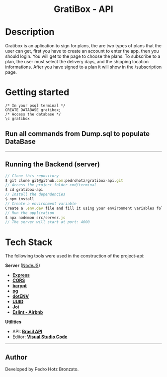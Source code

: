 <h1 align="center"> GratiBox - API </h1>

# Description
Gratibox is an aplication to sign for plans, the are two types of plans that the user can get, first you have to create an account to enter the app, then you should login. You will get to the page to choose the plans. To subscribe to a plan, the user must select the delivery days, and the shipping location informations. After you have signed to a plan it will show in the /subscription page. 


# Getting started

``` postgresql
/* In your psql terminal */
CREATE DATABASE gratibox;
/* Access the database */
\c gratibox
```
Run all commands from Dump.sql to populate DataBase
---
---
Running the Backend (server)
---

``` jsx
// Clone this repository
$ git clone git@github.com:pedrohotz/gratibox-api.git
// Access the project folder cmd/terminal
$ cd gratibox-api
// Install the dependencies
$ npm install
// Create a environment variable
Create a .env.dev file and fill it using your environment variables following the .env.example
// Run the application
$ npx nodemon src/server.js
// The server will start at port: 4000
```

# Tech Stack

The following tools were used in the construction of the project-api:

**Server**  ([NodeJS](https://nodejs.org/en/))

-   **[Express](https://expressjs.com/)**
-   **[CORS](https://expressjs.com/en/resources/middleware/cors.html)**
-   **[bcrypt](https://github.com/kelektiv/node.bcrypt.js)**
-   **[pg](https://github.com/brianc/node-postgres)**
-   **[dotENV](https://github.com/motdotla/dotenv)**
-   **[UUID](https://github.com/uuidjs/uuid)**
-   **[Joi](https://github.com/hapijs/joi)**
-   **[Eslint - Airbnb](https://github.com/airbnb/javascript)**



**Utilities**

-   API:  **[Brasil API](https://github.com/BrasilAPI/cep-promise)**
-   Editor:  **[Visual Studio Code](https://code.visualstudio.com/)**
---
## Author

Developed by Pedro Hotz Bronzato.